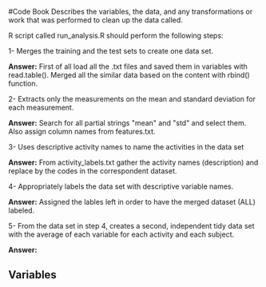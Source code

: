 #Code Book 
Describes the variables, the data, and any transformations or work that was performed to clean up the data called.

R script called run_analysis.R should perform the following steps:

1- Merges the training and the test sets to create one data set.

**Answer:** First of all load all the .txt files and saved them in variables with read.table(). Merged all the similar data based on the content with rbind() function.

2- Extracts only the measurements on the mean and standard deviation for each measurement.

**Answer:** Search for all partial strings "mean" and "std" and select them. Also assign column names from features.txt.

3- Uses descriptive activity names to name the activities in the data set

**Answer:** From activity_labels.txt gather the activity names (description) and replace by the codes in the correspondent dataset.

4- Appropriately labels the data set with descriptive variable names.

**Answer:** Assigned the lables left in order to have the merged dataset (ALL) labeled.

5- From the data set in step 4, creates a second, independent tidy data set with the average of each variable for each activity and each subject.

**Answer:** 

## Variables


